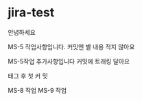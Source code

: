 # jira-test

안녕하세요

MS-5 작업사항입니다. 커밋엔 별 내용 적지 않아요

MS-5작업 추가사항입니다 커밋에 트래킹 달아요

태그 후 첫 커
밋

MS-8 작업
MS-9 작업
